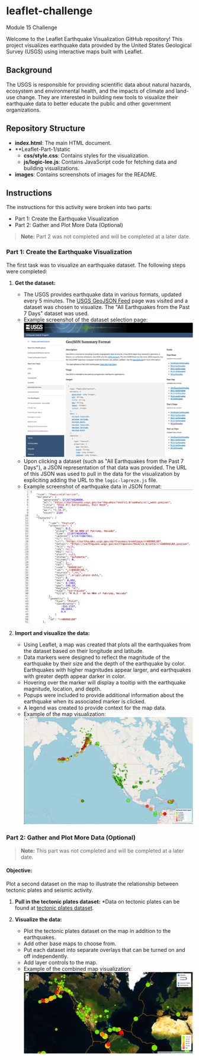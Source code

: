 # leaflet-challenge
Module 15 Challenge

Welcome to the Leaflet Earthquake Visualization GitHub repository! This project visualizes earthquake data provided by the United States Geological Survey (USGS) using interactive maps built with Leaflet.

## Background
The USGS is responsible for providing scientific data about natural hazards, ecosystem and environmental health, and the impacts of climate and land-use change. They are interested in building new tools to visualize their earthquake data to better educate the public and other government organizations.

## Repository Structure

- **index.html**: The main HTML document.
- **Leaflet-Part-1/static
    - **css/style.css**: Contains styles for the visualization.
    - **js/logic-lee.js**: Contains JavaScript code for fetching data and building visualizations.
- **images**: Contains screenshots of images for the README.

## Instructions
The instructions for this activity were broken into two parts:
* Part 1: Create the Earthquake Visualization
* Part 2: Gather and Plot More Data (Optional)
> **Note:** Part 2 was not completed and will be completed at a later date.

### Part 1: Create the Earthquake Visualization

The first task was to visualize an earthquake dataset. The following steps were completed:

1. **Get the dataset:**
    * The USGS provides earthquake data in various formats, updated every 5 minutes. The [USGS GeoJSON Feed](https://earthquake.usgs.gov/earthquakes/feed/v1.0/geojson.php) page was visited and a dataset was chosen to visualize. The "All Earthquakes from the Past 7 Days" dataset was used.
    * Example screenshot of the dataset selection page:
      ![GeoJSON Summary Format](images/GeoJSON_Summary_Format.png)<br>
    * Upon clicking a dataset (such as "All Earthquakes from the Past 7 Days"), a JSON representation of that data was provided. The URL of this JSON was used to pull in the data for the visualization by expliciting adding the URL to the `logic-lapreze.js` file.
    * Example screenshot of earthquake data in JSON format:
      ![All Earthquakes for the Past 7 Days](images/Past_7_Days_JSON.png)<br>

2. **Import and visualize the data:**
    * Using Leaflet, a map was created that plots all the earthquakes from the dataset based on their longitude and latitude.
    * Data markers were designed to reflect the magnitude of the earthquake by their size and the depth of the earthquake by color. Earthquakes with higher magnitudes appear larger, and earthquakes with greater depth appear darker in color.
    * Hovering over the marker will display a tooltip with the earthquake magnitude, location, and depth.
    * Popups were included to provide additional information about the earthquake when its associated marker is clicked.
    * A legend was created to provide context for the map data.
    * Example of the map visualization:
      ![Part 1 Visualization](images/Part_1_Visualization.png)<br>

### Part 2: Gather and Plot More Data (Optional)
> **Note:** This part was not completed and will be completed at a later date.

#### Objective:
Plot a second dataset on the map to illustrate the relationship between tectonic plates and seismic activity.

1. **Pull in the tectonic plates dataset:**
    *Data on tectonic plates can be found at [tectonic plates dataset](https://github.com/fraxen/tectonicplates).

2. **Visualize the data:**
    * Plot the tectonic plates dataset on the map in addition to the earthquakes.
    * Add other base maps to choose from.
    * Put each dataset into separate overlays that can be turned on and off independently.
    * Add layer controls to the map.
    * Example of the combined map visualization:
      ![Part 2 Visualization](images/Part_2_Visualization_Example.png)<br>
